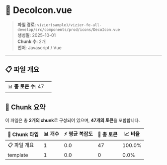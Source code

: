 # 📄 DecoIcon.vue

> **파일 경로**: `vizier(sample)/vizier-fe-all-develop/src/components/prod/icons/DecoIcon.vue`  
> **생성일**: 2025-10-01  
> **Chunk 수**: 2개  
> **언어**: Javascript / Vue
---


## 📋 파일 개요

| | |
|--|--|
| 📊 **총 토큰 수**: 47 |  |






## 🧩 Chunk 요약

이 파일은 총 **2개의 chunk**로 구성되어 있으며, **47개의 토큰**을 포함합니다.

| 🧩 Chunk 타입 | 📊 개수 | ⚡ 평균 복잡도 | 📝 총 토큰 | 📈 비율 |
|---------------|--------|-------------|----------|--------|
| 📋 파일 개요 | 1 | 0.0 | 47 | 100.0% |
| template | 1 | 0.0 | 0 | 0.0% |

